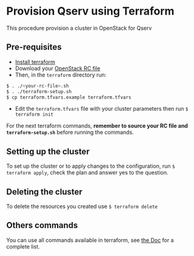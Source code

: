 Provision Qserv using Terraform
======

This procedure provision a cluster in OpenStack for Qserv

Pre-requisites
------

* [Install terraform](https://www.terraform.io/downloads.html)
* Download your [OpenStack RC file](http://docs.openstack.org/user-guide/common/cli_set_environment_variables_using_openstack_rc.html)
* Then, in the `terraform` directory run:
```bash
$ . ./<your-rc-file>.sh
$ . ./terraform-setup.sh
$ cp terraform.tfvars.example terraform.tfvars
```

* Edit the `terraform.tfvars` file with your cluster parameters then run `$ terraform init`

For the next terraform commands, **remember to source your RC file and `terraform-setup.sh`** before running the commands.

Setting up the cluster
-----
To set up the cluster or to apply changes to the configuration, run `$ terraform apply`, check the plan and answer yes to the question.

Deleting the cluster
-------
To delete the resources you created use `$ terraform delete`

Others commands
-------
You can use all commands available in terraform, see [the Doc](https://www.terraform.io/docs/commands/index.html) for a complete list.
